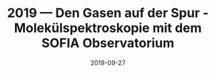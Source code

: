 ---
title: "2019 &mdash; Den Gasen auf der Spur - Molekülspektroskopie mit dem SOFIA Observatorium"
collection: talks
type: "Talk"
tag: public
invited: Invited
permalink: \talks\2019-09-27-Den-Gasen-auf-der-Spur---Molekuelspektroskopie-mit-dem-SOFIA
paperurl: 
date: "2019-09-27"
venue: "Physikalischer Verein"
location: "Frankfurt/Main, Germany"
---